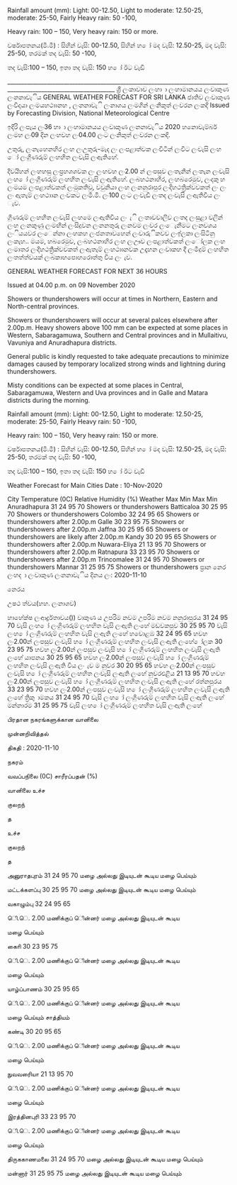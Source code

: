 Rainfall amount (mm): Light: 00-12.50, Light to moderate: 12.50-25, moderate: 25-50, Fairly Heavy rain: 50 -100,

Heavy rain: 100 – 150, Very heavy rain: 150 or more.

වර්ෂාපතනය(මි.මී) : සිහින් වැසි: 00-12.50, සිහින් හ ෝ මද වැසි: 12.50-25, මද වැසි: 25-50, තරමක් තද වැසි: 50 -100,

තද වැසි:100 – 150, ඉතා තද වැසි: 150 හ ෝ ඊට වැඩි

____________________________________________________________________________________________________________________ ශ්‍රී ලංකාවාව ලංහා ා ලංහාමානයය ලංවාකුණ ලංනනාවැිය GENERAL WEATHER FORECAST FOR SRI LANKA ජාතිව ලංවාකුණ ලංවිදයා ලංම‍යහථාානහ , ලංනනාවැි ලංනාශය ලංමගින් ලංනිකුත් ලංවරන ලංකදි Issued by Forecasting Division, National Meteorological Centre

ඉදිරි ලංපැය ලං36 හා ා ලංහාමානයය ලංවාකුණ ලංනනාවැිය 2020 හනොවැම්බර් ලංමහ ලං09 දින ලංහවහ ලං04.00 ලංට ලංනිකුත් ලංවරන ලංකදි.

උතුරු, ලංනැහෙනහිර ලංහ ලංඋතුරු-මැද ලං ලංපළාත්වක ලංවිටින් ලංවිට ලංවැසි ලංහ ෝ ලංගිුණරුම් ලංහහිත ලංවැසි ලංඇතිහේ.

දිවයිහන් ලංහහසු ලංප්‍රහශශවක ලං ලංහවහ ලං2.00 න් ලංපසුව ලංතැනින් ලංතැන ලංවැසි ලංහ ෝ ලංගිුණරුම් ලංහහිත ලංවැසි ලංඇතිහේ. ලංබහථනාහිර, ලංහබරෙමුව, ලංදකු හ ලංම‍යම ලංපළාත්වකත් ලංමුකතිවු, වවුනියා ලංහ ලංනනුරා‍පුර ලංදිහථත්‍රික්වවකත් ලං ලං ලං ඇතැම් ලංහථාාන ලංවකට ලංමි.මි. ලං100 ලංට ලංවැඩි ලංතද ලංවැසි ලංඇතිවිය ලං ැව.

ගිුණරුම් ලංහහිත ලංවැසි ලංහමෙ ලංඇතිවිය ලං ැි ලංතාවවාලිව ලංතද ලංසුළා වලින් ලංහ ලංනකුණු ලංමඟින් ලංසිදුවන ලංනනතුරු ලංනවම ලංවර ලංෙැනීමට ලංනවශය ලංියයවර ලංෙන්නා ලංහකහ ලංජනතාවහෙන් ලංවාරුිකවව ලංඉ්ලකා ලංසිටිනු ලංකැහ.. ම‍යම, හබරෙමුව, ලංබහථනාහිර ලංහ ලංඌව ලංපළාත්වකත් ලංෝලක ලංහ ලංමාතර ලංදිහථත්‍රික්වවකත් ලංඇතැම් ලංහථාානවක උදෑහන ලංවාකහ දී ලංමීදුම් ලංහහිත ලංතත්ත්වයක් ලංබකාහපොහරොත්තු විය ලං ැව.

GENERAL WEATHER FORECAST FOR NEXT 36 HOURS

Issued at 04.00 p.m. on 09 November 2020

Showers or thundershowers will occur at times in Northern, Eastern and North-central provinces.

Showers or thundershowers will occur at several palces elsewhere after 2.00p.m. Heavy showers above 100 mm can be expected at some places in Western, Sabaragamuwa, Southern and Central provinces and in Mullaitivu, Vavuniya and Anuradhapura districts.

General public is kindly requested to take adequate precautions to minimize damages caused by temporary localized strong winds and lightning during thundershowers.

Misty conditions can be expected at some places in Central, Sabaragamuwa, Western and Uva provinces and in Galle and Matara districts during the morning.

Rainfall amount (mm): Light: 00-12.50, Light to moderate: 12.50-25, moderate: 25-50, Fairly Heavy rain: 50 -100,

Heavy rain: 100 – 150, Very heavy rain: 150 or more.

වර්ෂාපතනය(මි.මී) : සිහින් වැසි: 00-12.50, සිහින් හ ෝ මද වැසි: 12.50-25, මද වැසි: 25-50, තරමක් තද වැසි: 50 -100,

තද වැසි:100 – 150, ඉතා තද වැසි: 150 හ ෝ ඊට වැඩි

Weather Forecast for Main Cities Date : 10-Nov-2020

City Temperature (0C) Relative Humidity (%) Weather Max Min Max Min Anuradhapura 31 24 95 70 Showers or thundershowers Batticaloa 30 25 95 70 Showers or thundershowers Colombo 32 24 95 65 Showers or thundershowers after 2.00p.m Galle 30 23 95 75 Showers or thundershowers after 2.00p.m Jaffna 30 25 95 65 Showers or thundershowers are likely after 2.00p.m Kandy 30 20 95 65 Showers or thundershowers after 2.00p.m Nuwara-Eliya 21 13 95 70 Showers or thundershowers after 2.00p.m Ratnapura 33 23 95 70 Showers or thundershowers after 2.00p.m Trincomalee 31 24 95 70 Showers or thundershowers Mannar 31 25 95 75 Showers or thundershowers ප්‍ර‍ාන නෙර ලංහද ා ලංවාකුණ ලංනනාවැිය දිනය ලං: 2020-11-10

නෙරය

උෂථ ත්වය(හහ. ලංනාශව)

හාහේක්ෂ ලංආර්ද්‍රතාවය()) වාකුණ ය උපරිම නවම උපරිම නවම නනුරා‍පුරය 31 24 95 70 වැසි ලංහ ෝ ලංගිුණරුම් ලංහහිත වැසි ලංඇති ලංහේ මඩවකපුව 30 25 95 70 වැසි ලංහ ෝ ලංගිුණරුම් ලංහහිත වැසි ලංඇති ලංහේ හවොළඹ 32 24 95 65 හවහ ලං2.00න් ලංපසුව ලංවැසි හ ෝ ලංගිුණරුම් ලංහහිත ලංවැසි ලංඇති ලංහේ ෝලක 30 23 95 75 හවහ ලං2.00න් ලංපසුව ලංවැසි හ ෝ ලංගිුණරුම් ලංහහිත ලංවැසි ලංඇති ලංහේ යාපනය 30 25 95 65 හවහ ලං2.00න් ලංපසුව ලංවැසි හ ෝ ලංගිුණරුම් ලංහහිත ලංවැසි ලංඇති විය ලං ැව ම නුවර 30 20 95 65 හවහ ලං2.00න් ලංපසුව ලංවැසි හ ෝ ලංගිුණරුම් ලංහහිත ලංවැසි ලංඇති ලංහේ නුවරඑළිය 21 13 95 70 හවහ ලං2.00න් ලංපසුව ලංවැසි හ ෝ ලංගිුණරුම් ලංහහිත ලංවැසි ලංඇති ලංහේ රත්නපුරය 33 23 95 70 හවහ ලං2.00න් ලංපසුව ලංවැසි හ ෝ ලංගිුණරුම් ලංහහිත ලංවැසි ලංඇති ලංහේ ත්‍රිකු ාමකය 31 24 95 70 වැසි ලංහ ෝ ලංගිුණරුම් ලංහහිත වැසි ලංඇති ලංහේ මන්නාරම 31 25 95 75 වැසි ලංහ ෝ ලංගිුණරුම් ලංහහිත වැසි ලංඇති ලංහේ

பிரதான நகரங்களுக்கான வானிலை

முன்னறிவித்தல்

திகதி : 2020-11-10

நகரம்

வவப்பநிலை (0C) சாரீரப்பதன் (%)

வானிலை உச்ச

குலறந்

த

உச்ச

குலறந்

த

அனுராதபுரம் 31 24 95 70 மழை அல்லது இடியுடன் கூடிய மழை பெய்யும்

மட்டக்களப்பு 30 25 95 70 மழை அல்லது இடியுடன் கூடிய மழை பெய்யும்

வகாழும்பு 32 24 95 65

ெி.ெ. 2.00 மணிக்குப் ெின்னர் மழை அல்லது இடியுடன் கூடிய

மழை பெய்யும்

காைி 30 23 95 75

ெி.ெ. 2.00 மணிக்குப் ெின்னர் மழை அல்லது இடியுடன் கூடிய

மழை பெய்யும்

யாழ்ப்பாணம் 30 25 95 65

ெி.ெ. 2.00 மணிக்குப் ெின்னர் மழை அல்லது இடியுடன் கூடிய

மழை பெய்யும் சாத்தியம்

கண்டி 30 20 95 65

ெி.ெ. 2.00 மணிக்குப் ெின்னர் மழை அல்லது இடியுடன் கூடிய

மழை பெய்யும்

நுவவரைியா 21 13 95 70

ெி.ெ. 2.00 மணிக்குப் ெின்னர் மழை அல்லது இடியுடன் கூடிய

மழை பெய்யும்

இரத்தினபுரி 33 23 95 70

ெி.ெ. 2.00 மணிக்குப் ெின்னர் மழை அல்லது இடியுடன் கூடிய

மழை பெய்யும்

திருககாணமலை 31 24 95 70 மழை அல்லது இடியுடன் கூடிய மழை பெய்யும்

மன்னார் 31 25 95 75 மழை அல்லது இடியுடன் கூடிய மழை பெய்யும்